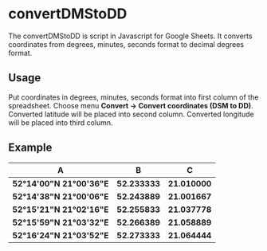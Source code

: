# convertDMStoDD

The convertDMStoDD is script in Javascript for Google Sheets. It converts coordinates from degrees, minutes, seconds format to decimal degrees format.

## Usage

Put coordinates in degrees, minutes, seconds format into first column of the spreadsheet. Choose menu **Convert -> Convert coordinates (DSM to DD)**. Converted latitude will be placed into second column. Converted longitude will be placed into third column.

## Example 

A | B | C
--- | --- | ---
**52°14'00"N 21°00'36"E** | **52.233333** | **21.010000** 
**52°14'38"N 21°00'06"E** | **52.243889** | **21.001667** 
**52°15'21"N 21°02'16"E** | **52.255833** | **21.037778**
**52°15'59"N 21°03'32"E** | **52.266389** | **21.058889**
**52°16'24"N 21°03'52"E** | **52.273333** | **21.064444**




